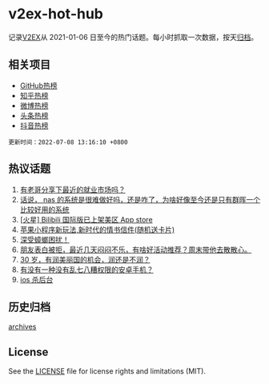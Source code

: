# v2ex-hot-hub

 记录[V2EX](https://www.v2ex.com/)从 2021-01-06 日至今的热门话题。每小时抓取一次数据，按天[归档](archives)。
 
 ## 相关项目

- [GitHub热榜](https://github.com/snaildev/github-hot-hub)
- [知乎热榜](https://github.com/snaildev/zhihu-hot-hub)
- [微博热榜](https://github.com/snaildev/weibo-hot-hub)
- [头条热榜](https://github.com/snaildev/toutiao-hot-hub)
- [抖音热榜](https://github.com/snaildev/douyin-hot-hub)


 `更新时间：2022-07-08 13:16:10 +0800`

## 热议话题

1. [有老哥分享下最近的就业市场吗？](https://www.v2ex.com/t/864676)
1. [话说， nas 的系统是很难做好吗，还是咋了，为啥好像至今还是只有群晖一个比较好用的系统](https://www.v2ex.com/t/864712)
1. [[火星] Bilibili 国际版已上架美区 App store](https://www.v2ex.com/t/864812)
1. [苹果小程序新玩法,新时代的情书信件(随机送卡片)](https://www.v2ex.com/t/864835)
1. [深受蟑螂困扰！](https://www.v2ex.com/t/864798)
1. [朋友表白被拒，最近几天闷闷不乐，有啥好活动推荐？周末带他去散散心。](https://www.v2ex.com/t/864878)
1. [30 岁，有润美丽国的机会，润还是不润？](https://www.v2ex.com/t/864889)
1. [有没有一种没有乱七八糟权限的安卓手机？](https://www.v2ex.com/t/864819)
1. [ios 杀后台](https://www.v2ex.com/t/864778)

## 历史归档

[archives](archives)

## License

See the [LICENSE](LICENSE) file for license rights and limitations (MIT).
